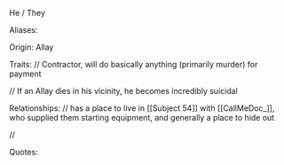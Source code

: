 He / They

Aliases:


Origin: Allay

Traits:
 // Contractor, will do basically anything (primarily murder) for payment

 // If an Allay dies in his vicinity, he becomes incredibly suicidal
 
Relationships:
 // has a place to live in [[Subject 54]] with [[CallMeDoc_]], who supplied them starting equipment, and generally a place to hide out
 
 //

Quotes:
